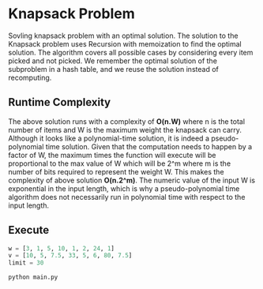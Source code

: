 # Knapsack Problem

Sovling knapsack problem with an optimal solution.
The solution to the Knapsack problem uses Recursion with memoization to find the optimal solution.
The algorithm covers all possible cases by considering every item picked and not picked. 
We remember the optimal solution of the subproblem in a hash table, and we reuse the solution instead of recomputing.

## Runtime Complexity

The above solution runs with a complexity of **O(n.W)** where n is the total number of items and W is the maximum weight the knapsack can carry. Although it looks like a polynomial-time solution, it is indeed a pseudo-polynomial time solution.
Given that the computation needs to happen by a factor of W, the maximum times the function will execute will be proportional to the max value of W which will be 2^m where m is the number of bits required to represent the weight W.
This makes the complexity of above solution **O(n.2^m)**. The numeric value of the input W is exponential in the input length, which is why a pseudo-polynomial time algorithm does not necessarily run in polynomial time with respect to the input length.

## Execute

```python
w = [3, 1, 5, 10, 1, 2, 24, 1]
v = [10, 5, 7.5, 33, 5, 6, 80, 7.5]
limit = 30
```

```shell
python main.py
```
